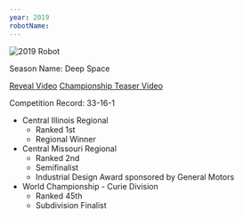 ```yaml
---
year: 2019
robotName:
---
```


![2019 Robot](assets/img/general/2019_robot.png)

Season Name: Deep Space

[Reveal Video](https://youtu.be/pBY8D94sVfs)
[Championship Teaser Video](https://youtu.be/f6JYvJ3Lln4)

Competition Record: 33-16-1

* Central Illinois Regional
  * Ranked 1st
  * Regional Winner
* Central Missouri Regional
  * Ranked 2nd
  * Semifinalist
  * Industrial Design Award sponsored by General Motors
* World Championship - Curie Division
  * Ranked 45th
  * Subdivision Finalist
